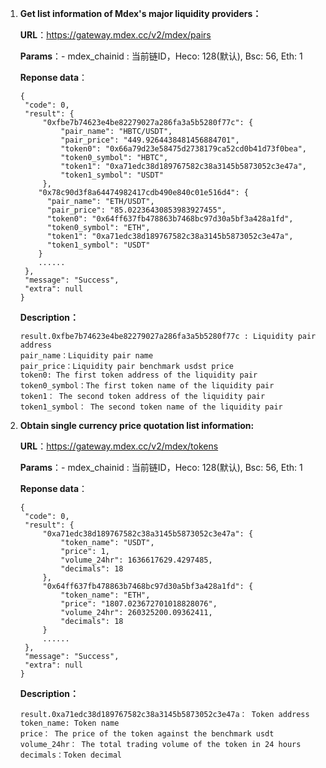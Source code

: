 

1. **Get list information of Mdex's major liquidity providers：**

   

   **URL**：https://gateway.mdex.cc/v2/mdex/pairs

   **Params**：-
   mdex_chainid : 当前链ID，Heco: 128(默认), Bsc: 56, Eth: 1
   
   **Reponse data**：

   ```
   {
   	"code": 0,
   	"result": {
   		"0xfbe7b74623e4be82279027a286fa3a5b5280f77c": {
   			"pair_name": "HBTC/USDT",
   			"pair_price": "449.9264438481456884701",
   			"token0": "0x66a79d23e58475d2738179ca52cd0b41d73f0bea",
   			"token0_symbol": "HBTC",
   			"token1": "0xa71edc38d189767582c38a3145b5873052c3e47a",
   			"token1_symbol": "USDT"
   		},
       "0x78c90d3f8a64474982417cdb490e840c01e516d4": {
         "pair_name": "ETH/USDT",
         "pair_price": "85.02236430853983927455",
         "token0": "0x64ff637fb478863b7468bc97d30a5bf3a428a1fd",
         "token0_symbol": "ETH",
         "token1": "0xa71edc38d189767582c38a3145b5873052c3e47a",
         "token1_symbol": "USDT"
       }
       ......
   	},
   	"message": "Success",
   	"extra": null
   }
   ```

   **Description：**

   ```
   result.0xfbe7b74623e4be82279027a286fa3a5b5280f77c : Liquidity pair address
   pair_name：Liquidity pair name
   pair_price：Liquidity pair benchmark usdst price
   token0: The first token address of the liquidity pair
   token0_symbol：The first token name of the liquidity pair
   token1： The second token address of the liquidity pair
   token1_symbol： The second token name of the liquidity pair
   ```

   



2. **Obtain single currency price quotation list information:**

   **URL**：https://gateway.mdex.cc/v2/mdex/tokens

   **Params**：-
   mdex_chainid : 当前链ID，Heco: 128(默认), Bsc: 56, Eth: 1
   
   **Reponse data**：

   ```
   {
   	"code": 0,
   	"result": {
   		"0xa71edc38d189767582c38a3145b5873052c3e47a": {
   			"token_name": "USDT",
   			"price": 1,
   			"volume_24hr": 1636617629.4297485,
   			"decimals": 18
   		},
   		"0x64ff637fb478863b7468bc97d30a5bf3a428a1fd": {
   			"token_name": "ETH",
   			"price": "1807.023672701018828076",
   			"volume_24hr": 260325200.09362411,
   			"decimals": 18
   		}
   		......
   	},
   	"message": "Success",
   	"extra": null
   }
   ```

   **Description：**

   ```
   result.0xa71edc38d189767582c38a3145b5873052c3e47a： Token address
   token_name: Token name
   price： The price of the token against the benchmark usdt
   volume_24hr： The total trading volume of the token in 24 hours
   decimals：Token decimal
   ```

   
